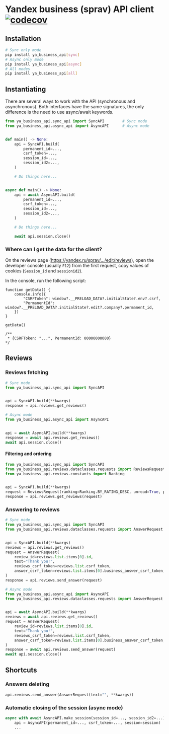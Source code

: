 # Yandex business (sprav) API client [![codecov](https://codecov.io/gh/Kirill-Lekhov/ya-business-api/graph/badge.svg?token=9Q77PG68W1)](https://codecov.io/gh/Kirill-Lekhov/ya-business-api)

## Installation
```sh
# Sync only mode
pip install ya_business_api[sync]
# Async only mode
pip install ya_business_api[async]
# All modes
pip install ya_business_api[all]
```

## Instantiating
There are several ways to work with the API (synchronous and asynchronous).
Both interfaces have the same signatures, the only difference is the need to use async/await keywords.

```python
from ya_business_api.sync_api import SyncAPI		# Sync mode
from ya_business_api.async_api import AsyncAPI		# Async mode


def main() -> None:
	api = SyncAPI.build(
		permanent_id=...,
		csrf_token=...,
		session_id=...,
		session_id2=...,
	)

	# Do things here...


async def main() -> None:
	api = await AsyncAPI.build(
		permanent_id=...,
		csrf_token=...,
		session_id=...,
		session_id2=...,
	)

	# Do things here...

	await api.session.close()
```


### Where can I get the data for the client?
On the reviews page (https://yandex.ru/sprav/.../edit/reviews), open the developer console (usually `F12`) from the first request, copy values of cookies (`Session_id` and `sessionid2`).

In the console, run the following script:
```JS
function getData() {
	console.info({
		"CSRFToken": window?.__PRELOAD_DATA?.initialState?.env?.csrf,
		"PermanentId": window?.__PRELOAD_DATA?.initialState?.edit?.company?.permanent_id,
	})
}

getData()

/**
 * {CSRFToken: "...", PermanentId: 00000000000}
*/
```

## Reviews
### Reviews fetching
```python
# Sync mode
from ya_business_api.sync_api import SyncAPI


api = SyncAPI.build(**kwargs)
response = api.reviews.get_reviews()

# Async mode
from ya_business_api.async_api import AsyncAPI


api = await AsyncAPI.build(**kwargs)
response = await api.reviews.get_reviews()
await api.session.close()
```

#### Filtering and ordering
```python
from ya_business_api.sync_api import SyncAPI
from ya_business_api.reviews.dataclasses.requests import ReviewsRequest
from ya_business_api.reviews.constants import Ranking


api = SyncAPI.build(**kwargs)
request = ReviewsRequest(ranking=Ranking.BY_RATING_DESC, unread=True, page=5)
response = api.reviews.get_reviews(request)
```


### Answering to reviews
```python
# Sync mode
from ya_business_api.sync_api import SyncAPI
from ya_business_api.reviews.dataclasses.requests import AnswerRequest


api = SyncAPI.build(**kwargs)
reviews = api.reviews.get_reviews()
request = AnswerRequest(
	review_id=reviews.list.items[0].id,
	text="Thank you!",
	reviews_csrf_token=reviews.list.csrf_token,
	answer_csrf_token=reviews.list.items[0].business_answer_csrf_token,
)
response = api.reviews.send_answer(request)

# Async mode
from ya_business_api.async_api import AsyncAPI
from ya_business_api.reviews.dataclasses.requests import AnswerRequest


api = await AsyncAPI.build(**kwargs)
reviews = await api.reviews.get_reviews()
request = AnswerRequest(
	review_id=reviews.list.items[0].id,
	text="Thank you!",
	reviews_csrf_token=reviews.list.csrf_token,
	answer_csrf_token=reviews.list.items[0].business_answer_csrf_token,
)
response = await api.reviews.send_answer(request)
await api.session.close()
```


## Shortcuts
### Answers deleting
```python
api.reviews.send_answer(AnswerRequest(text="", **kwargs))
```

### Automatic closing of the session (async mode)
```python
async with await AsyncAPI.make_session(session_id=..., session_id2=...) as session:
	api = AsyncAPI(permanent_id=..., csrf_token=..., session=session)
	...
```
